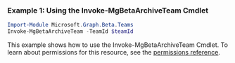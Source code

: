 ### Example 1: Using the Invoke-MgBetaArchiveTeam Cmdlet
```powershell
Import-Module Microsoft.Graph.Beta.Teams
Invoke-MgBetaArchiveTeam -TeamId $teamId
```
This example shows how to use the Invoke-MgBetaArchiveTeam Cmdlet.
To learn about permissions for this resource, see the [permissions reference](/graph/permissions-reference).
